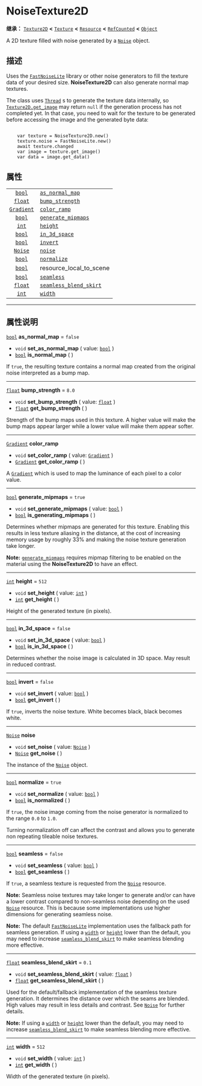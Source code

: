 <!-- ⚠ 请勿编辑本文件 ⚠ -->
<!-- 本文档使用脚本从 WeDot 引擎源码仓库生成。 -->
<!-- 生成脚本：https://github.com/WeDot-Engine/WeDot/tree/4.3/doc/tools/make_md.py； -->
<!-- 原文件：https://github.com/WeDot-Engine/WeDot/tree/4.3/modules/noise/doc_classes/NoiseTexture2D.xml。 -->

<div id="_class_noisetexture2d"></div>

# NoiseTexture2D

**继承：** [`Texture2D`](class_texture2d.md) **<** [`Texture`](class_texture.md) **<** [`Resource`](class_resource.md) **<** [`RefCounted`](class_refcounted.md) **<** [`Object`](class_object.md)

A 2D texture filled with noise generated by a [`Noise`](class_noise.md) object.

## 描述

Uses the [`FastNoiseLite`](class_fastnoiselite.md) library or other noise generators to fill the texture data of your desired size. **NoiseTexture2D** can also generate normal map textures.

The class uses [`Thread`](class_thread.md) s to generate the texture data internally, so [`Texture2D.get_image`](#class_texture2d_method_get_image) may return `null` if the generation process has not completed yet. In that case, you need to wait for the texture to be generated before accessing the image and the generated byte data:

```

    var texture = NoiseTexture2D.new()
    texture.noise = FastNoiseLite.new()
    await texture.changed
    var image = texture.get_image()
    var data = image.get_data()
```



## 属性

|||
|:-:|:--|
| [`bool`](class_bool.md)         | [`as_normal_map`](#class_noisetexture2d_property_as_normal_map)               | ``false``                                                                            |
| [`float`](class_float.md)       | [`bump_strength`](#class_noisetexture2d_property_bump_strength)               | ``8.0``                                                                              |
| [`Gradient`](class_gradient.md) | [`color_ramp`](#class_noisetexture2d_property_color_ramp)                     |                                                                                      |
| [`bool`](class_bool.md)         | [`generate_mipmaps`](#class_noisetexture2d_property_generate_mipmaps)         | ``true``                                                                             |
| [`int`](class_int.md)           | [`height`](#class_noisetexture2d_property_height)                             | ``512``                                                                              |
| [`bool`](class_bool.md)         | [`in_3d_space`](#class_noisetexture2d_property_in_3d_space)                   | ``false``                                                                            |
| [`bool`](class_bool.md)         | [`invert`](#class_noisetexture2d_property_invert)                             | ``false``                                                                            |
| [`Noise`](class_noise.md)       | [`noise`](#class_noisetexture2d_property_noise)                               |                                                                                      |
| [`bool`](class_bool.md)         | [`normalize`](#class_noisetexture2d_property_normalize)                       | ``true``                                                                             |
| [`bool`](class_bool.md)         | resource_local_to_scene                                                       | ``false`` (overrides [`Resource`](#class_resource_property_resource_local_to_scene)) |
| [`bool`](class_bool.md)         | [`seamless`](#class_noisetexture2d_property_seamless)                         | ``false``                                                                            |
| [`float`](class_float.md)       | [`seamless_blend_skirt`](#class_noisetexture2d_property_seamless_blend_skirt) | ``0.1``                                                                              |
| [`int`](class_int.md)           | [`width`](#class_noisetexture2d_property_width)                               | ``512``                                                                              |

<!-- rst-class:: classref-section-separator -->

---

## 属性说明

<div id="_class_noisetexture2d_property_as_normal_map"></div>

[`bool`](class_bool.md) **as_normal_map** = ``false`` <div id="class_noisetexture2d_property_as_normal_map"></div>

- `void` **set_as_normal_map** ( value: [`bool`](class_bool.md) )
- [`bool`](class_bool.md) **is_normal_map** ( )

If `true`, the resulting texture contains a normal map created from the original noise interpreted as a bump map.

<!-- rst-class:: classref-item-separator -->

---

<div id="_class_noisetexture2d_property_bump_strength"></div>

[`float`](class_float.md) **bump_strength** = ``8.0`` <div id="class_noisetexture2d_property_bump_strength"></div>

- `void` **set_bump_strength** ( value: [`float`](class_float.md) )
- [`float`](class_float.md) **get_bump_strength** ( )

Strength of the bump maps used in this texture. A higher value will make the bump maps appear larger while a lower value will make them appear softer.

<!-- rst-class:: classref-item-separator -->

---

<div id="_class_noisetexture2d_property_color_ramp"></div>

[`Gradient`](class_gradient.md) **color_ramp** <div id="class_noisetexture2d_property_color_ramp"></div>

- `void` **set_color_ramp** ( value: [`Gradient`](class_gradient.md) )
- [`Gradient`](class_gradient.md) **get_color_ramp** ( )

A [`Gradient`](class_gradient.md) which is used to map the luminance of each pixel to a color value.

<!-- rst-class:: classref-item-separator -->

---

<div id="_class_noisetexture2d_property_generate_mipmaps"></div>

[`bool`](class_bool.md) **generate_mipmaps** = ``true`` <div id="class_noisetexture2d_property_generate_mipmaps"></div>

- `void` **set_generate_mipmaps** ( value: [`bool`](class_bool.md) )
- [`bool`](class_bool.md) **is_generating_mipmaps** ( )

Determines whether mipmaps are generated for this texture. Enabling this results in less texture aliasing in the distance, at the cost of increasing memory usage by roughly 33% and making the noise texture generation take longer.

 **Note:** [`generate_mipmaps`](#class_noisetexture2d_property_generate_mipmaps) requires mipmap filtering to be enabled on the material using the **NoiseTexture2D** to have an effect.

<!-- rst-class:: classref-item-separator -->

---

<div id="_class_noisetexture2d_property_height"></div>

[`int`](class_int.md) **height** = ``512`` <div id="class_noisetexture2d_property_height"></div>

- `void` **set_height** ( value: [`int`](class_int.md) )
- [`int`](class_int.md) **get_height** ( )

Height of the generated texture (in pixels).

<!-- rst-class:: classref-item-separator -->

---

<div id="_class_noisetexture2d_property_in_3d_space"></div>

[`bool`](class_bool.md) **in_3d_space** = ``false`` <div id="class_noisetexture2d_property_in_3d_space"></div>

- `void` **set_in_3d_space** ( value: [`bool`](class_bool.md) )
- [`bool`](class_bool.md) **is_in_3d_space** ( )

Determines whether the noise image is calculated in 3D space. May result in reduced contrast.

<!-- rst-class:: classref-item-separator -->

---

<div id="_class_noisetexture2d_property_invert"></div>

[`bool`](class_bool.md) **invert** = ``false`` <div id="class_noisetexture2d_property_invert"></div>

- `void` **set_invert** ( value: [`bool`](class_bool.md) )
- [`bool`](class_bool.md) **get_invert** ( )

If `true`, inverts the noise texture. White becomes black, black becomes white.

<!-- rst-class:: classref-item-separator -->

---

<div id="_class_noisetexture2d_property_noise"></div>

[`Noise`](class_noise.md) **noise** <div id="class_noisetexture2d_property_noise"></div>

- `void` **set_noise** ( value: [`Noise`](class_noise.md) )
- [`Noise`](class_noise.md) **get_noise** ( )

The instance of the [`Noise`](class_noise.md) object.

<!-- rst-class:: classref-item-separator -->

---

<div id="_class_noisetexture2d_property_normalize"></div>

[`bool`](class_bool.md) **normalize** = ``true`` <div id="class_noisetexture2d_property_normalize"></div>

- `void` **set_normalize** ( value: [`bool`](class_bool.md) )
- [`bool`](class_bool.md) **is_normalized** ( )

If `true`, the noise image coming from the noise generator is normalized to the range `0.0` to `1.0`.

Turning normalization off can affect the contrast and allows you to generate non repeating tileable noise textures.

<!-- rst-class:: classref-item-separator -->

---

<div id="_class_noisetexture2d_property_seamless"></div>

[`bool`](class_bool.md) **seamless** = ``false`` <div id="class_noisetexture2d_property_seamless"></div>

- `void` **set_seamless** ( value: [`bool`](class_bool.md) )
- [`bool`](class_bool.md) **get_seamless** ( )

If `true`, a seamless texture is requested from the [`Noise`](class_noise.md) resource.

 **Note:** Seamless noise textures may take longer to generate and/or can have a lower contrast compared to non-seamless noise depending on the used [`Noise`](class_noise.md) resource. This is because some implementations use higher dimensions for generating seamless noise.

 **Note:** The default [`FastNoiseLite`](class_fastnoiselite.md) implementation uses the fallback path for seamless generation. If using a [`width`](#class_noisetexture2d_property_width) or [`height`](#class_noisetexture2d_property_height) lower than the default, you may need to increase [`seamless_blend_skirt`](#class_noisetexture2d_property_seamless_blend_skirt) to make seamless blending more effective.

<!-- rst-class:: classref-item-separator -->

---

<div id="_class_noisetexture2d_property_seamless_blend_skirt"></div>

[`float`](class_float.md) **seamless_blend_skirt** = ``0.1`` <div id="class_noisetexture2d_property_seamless_blend_skirt"></div>

- `void` **set_seamless_blend_skirt** ( value: [`float`](class_float.md) )
- [`float`](class_float.md) **get_seamless_blend_skirt** ( )

Used for the default/fallback implementation of the seamless texture generation. It determines the distance over which the seams are blended. High values may result in less details and contrast. See [`Noise`](class_noise.md) for further details.

 **Note:** If using a [`width`](#class_noisetexture2d_property_width) or [`height`](#class_noisetexture2d_property_height) lower than the default, you may need to increase [`seamless_blend_skirt`](#class_noisetexture2d_property_seamless_blend_skirt) to make seamless blending more effective.

<!-- rst-class:: classref-item-separator -->

---

<div id="_class_noisetexture2d_property_width"></div>

[`int`](class_int.md) **width** = ``512`` <div id="class_noisetexture2d_property_width"></div>

- `void` **set_width** ( value: [`int`](class_int.md) )
- [`int`](class_int.md) **get_width** ( )

Width of the generated texture (in pixels).

[^virtual]: 本方法通常需要用户覆盖才能生效。
[^const]: 本方法无副作用，不会修改该实例的任何成员变量。
[^vararg]: 本方法除了能接受在此处描述的参数外，还能够继续接受任意数量的参数。
[^constructor]: 本方法用于构造某个类型。
[^static]: 调用本方法无需实例，可直接使用类名进行调用。
[^operator]: 本方法描述的是使用本类型作为左操作数的有效运算符。
[^bitfield]: 这个值是由下列位标志构成位掩码的整数。
[^void]: 无返回值。
